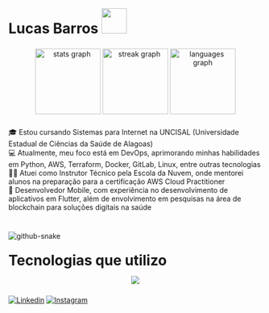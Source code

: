 <h1 align="center" style="display: inline;"> Lucas Barros
  <img style="height: 50px; display: inline;" src="https://i.giphy.com/media/v1.Y2lkPTc5MGI3NjExcTgzam1iZmxseWdsbGZsYnAxZjRsa21wajhhbXF5aWIwM2FwMWJxciZlcD12MV9pbnRlcm5hbF9naWZfYnlfaWQmY3Q9cw/XWR4jehW2X2E0/giphy.gif">
</h1>

###

<div align="center" gap:"3%" >
  <img src="https://github-readme-stats.vercel.app/api?username=arenitoo&hide_title=false&hide_rank=true&show_icons=true&include_all_commits=true&count_private=true&disable_animations=false&theme=dracula&locale=en&hide_border=true" height="130px"  alt="stats graph"  />
  <img src="https://streak-stats.demolab.com?user=arenitoo&locale=en&mode=weekly&theme=dracula&hide_border=true&border_radius=5"  height="130px" alt="streak graph"  />
  <img src="https://github-readme-stats.vercel.app/api/top-langs?username=arenitoo&locale=en&hide_title=false&layout=compact&card_width=320&langs_count=5&theme=dracula&hide_border=true"  height="130px"  alt="languages graph"  />
</div>

###

<p align="left">🎓 Estou cursando Sistemas para Internet na UNCISAL (Universidade Estadual de Ciências da Saúde de Alagoas)<br>
💻 Atualmente, meu foco está em DevOps, aprimorando minhas habilidades em Python, AWS, Terraform, Docker, GitLab, Linux, entre outras tecnologias<br>
👨‍🏫 Atuei como Instrutor Técnico pela Escola da Nuvem, onde mentorei alunos na preparação para a certificação AWS Cloud Practitioner<br>
📱 Desenvolvedor Mobile, com experiência no desenvolvimento de aplicativos em Flutter, além de envolvimento em pesquisas na área de blockchain para soluções digitais na saúde</p>

###

<br clear="both">

<picture>
  <source media="(prefers-color-scheme: dark)" srcset="https://raw.githubusercontent.com/Eliezir/Eliezir/8d51163d2527078b73535df413e63e9ba5eb0f81/github-snake-dark.svg" />
  <source media="(prefers-color-scheme: light)" srcset="https://raw.githubusercontent.com/Eliezir/Eliezir/8d51163d2527078b73535df413e63e9ba5eb0f81/github-snake.svg" />
  <img alt="github-snake" src="github-snake.svg" />
</picture>

###

<h1 align="center" style="display: inline;"> Tecnologias que utilizo
</h1>
  
<p align="center">
  <a href="https://skillicons.dev">
    <img src="https://skillicons.dev/icons?i=go,python,dart,js,docker,kubernetes,git,aws,googlecloud,firebase,linux,terraform,gitlab" />
  </a>
</p>

###

  [![Linkedin](https://img.shields.io/badge/LinkedIn-0077B5?style=for-the-badge&logo=linkedin&logoColor=white)](https://www.linkedin.com/in/lucas-barros-239221190/)
  [![Instagram](https://img.shields.io/badge/Instagram-E4405F?style=for-the-badge&logo=instagram&logoColor=white)](https://www.instagram.com/lucas.it0/)

